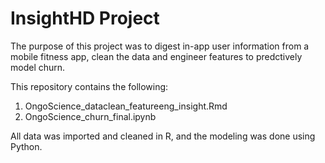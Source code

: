 # InsightHD Project

The purpose of this project was to digest in-app user information from a mobile fitness app, clean the data and engineer features to predctively model churn. 

This repository contains the following:

1) OngoScience_dataclean_featureeng_insight.Rmd
2) OngoScience_churn_final.ipynb

All data was imported and cleaned in R, and the modeling was done using Python. 

